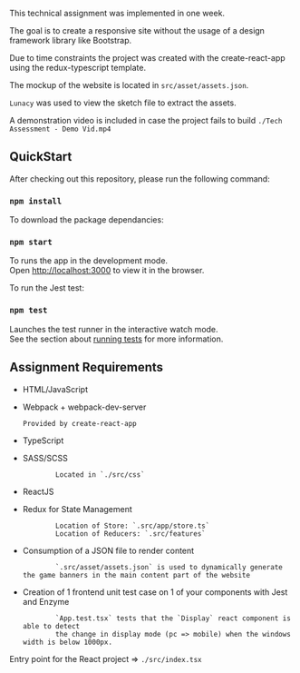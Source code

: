 This technical assignment was implemented in one week.

The goal is to create a responsive site without the usage of a design framework library like Bootstrap. 

Due to time constraints the project was created with the create-react-app using the redux-typescript template. 

The mockup of the website is located in `src/asset/assets.json`.

`Lunacy` was used to view the sketch file to extract the assets.

A demonstration video is included in case the project fails to build `./Tech Assessment - Demo Vid.mp4`

## QuickStart

After checking out this repository, please run the following command:

### `npm install`
To download the package dependancies:
### `npm start`
To runs the app in the development mode.<br />
Open [http://localhost:3000](http://localhost:3000) to view it in the browser.

To run the Jest test:
### `npm test`
Launches the test runner in the interactive watch mode.<br />
See the section about [running tests](https://facebook.github.io/create-react-app/docs/running-tests) for more information.

## Assignment Requirements

-	HTML/JavaScript 
-	Webpack + webpack-dev-server

        Provided by create-react-app

-	TypeScript
-	SASS/SCSS
        
                Located in `./src/css`

-	ReactJS
-	Redux for State Management

                Location of Store: `.src/app/store.ts`
                Location of Reducers: `.src/features`

-	Consumption of a JSON file to render content

                `.src/asset/assets.json` is used to dynamically generate the game banners in the main content part of the website

-	Creation of 1 frontend unit test case on 1 of your components with Jest and Enzyme 

                `App.test.tsx` tests that the `Display` react component is able to detect 
                the change in display mode (pc => mobile) when the windows width is below 1000px. 

Entry point for the React project => `./src/index.tsx`
